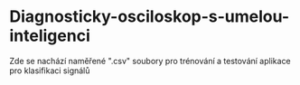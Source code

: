 # Diagnosticky-osciloskop-s-umelou-inteligenci
Zde se nachází naměřené ".csv" soubory pro trénování a testování aplikace pro klasifikaci signálů
